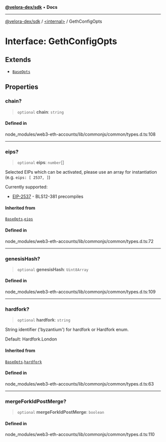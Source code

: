 [**@velora-dex/sdk**](../../README.md) • **Docs**

***

[@velora-dex/sdk](../../globals.md) / [\<internal\>](../README.md) / GethConfigOpts

# Interface: GethConfigOpts

## Extends

- [`BaseOpts`](BaseOpts.md)

## Properties

### chain?

> `optional` **chain**: `string`

#### Defined in

node\_modules/web3-eth-accounts/lib/commonjs/common/types.d.ts:108

***

### eips?

> `optional` **eips**: `number`[]

Selected EIPs which can be activated, please use an array for instantiation
(e.g. `eips: [ 2537, ]`)

Currently supported:

- [EIP-2537](https://eips.ethereum.org/EIPS/eip-2537) - BLS12-381 precompiles

#### Inherited from

[`BaseOpts`](BaseOpts.md).[`eips`](BaseOpts.md#eips)

#### Defined in

node\_modules/web3-eth-accounts/lib/commonjs/common/types.d.ts:72

***

### genesisHash?

> `optional` **genesisHash**: `Uint8Array`

#### Defined in

node\_modules/web3-eth-accounts/lib/commonjs/common/types.d.ts:109

***

### hardfork?

> `optional` **hardfork**: `string`

String identifier ('byzantium') for hardfork or Hardfork enum.

Default: Hardfork.London

#### Inherited from

[`BaseOpts`](BaseOpts.md).[`hardfork`](BaseOpts.md#hardfork)

#### Defined in

node\_modules/web3-eth-accounts/lib/commonjs/common/types.d.ts:63

***

### mergeForkIdPostMerge?

> `optional` **mergeForkIdPostMerge**: `boolean`

#### Defined in

node\_modules/web3-eth-accounts/lib/commonjs/common/types.d.ts:110
